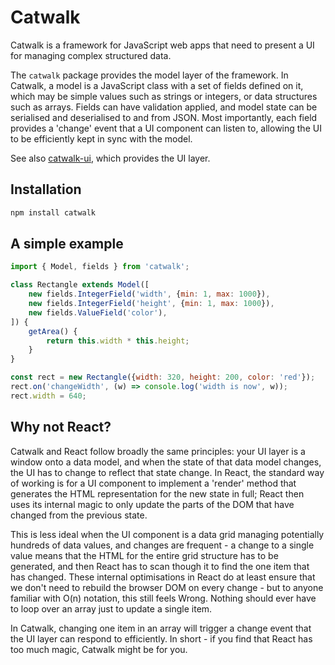 # Catwalk

Catwalk is a framework for JavaScript web apps that need to present a UI for managing complex structured data.

The `catwalk` package provides the model layer of the framework. In Catwalk, a model is a JavaScript class with a set of fields defined on it, which may be simple values such as strings or integers, or data structures such as arrays. Fields can have validation applied, and model state can be serialised and deserialised to and from JSON. Most importantly, each field provides a 'change' event that a UI component can listen to, allowing the UI to be efficiently kept in sync with the model.

See also [catwalk-ui](https://github.com/reverietracker/catwalk-ui), which provides the UI layer.

## Installation

```sh
npm install catwalk
```

## A simple example

```javascript
import { Model, fields } from 'catwalk';

class Rectangle extends Model([
    new fields.IntegerField('width', {min: 1, max: 1000}),
    new fields.IntegerField('height', {min: 1, max: 1000}),
    new fields.ValueField('color'),
]) {
    getArea() {
        return this.width * this.height;
    }
}

const rect = new Rectangle({width: 320, height: 200, color: 'red'});
rect.on('changeWidth', (w) => console.log('width is now', w));
rect.width = 640;
```

## Why not React?

Catwalk and React follow broadly the same principles: your UI layer is a window onto a data model, and when the state of that data model changes, the UI has to change to reflect that state change. In React, the standard way of working is for a UI component to implement a 'render' method that generates the HTML representation for the new state in full; React then uses its internal magic to only update the parts of the DOM that have changed from the previous state.

This is less ideal when the UI component is a data grid managing potentially hundreds of data values, and changes are frequent - a change to a single value means that the HTML for the entire grid structure has to be generated, and then React has to scan though it to find the one item that has changed. These internal optimisations in React do at least ensure that we don't need to rebuild the browser DOM on every change - but to anyone familiar with O(n) notation, this still feels Wrong. Nothing should ever have to loop over an array just to update a single item.

In Catwalk, changing one item in an array will trigger a change event that the UI layer can respond to efficiently. In short - if you find that React has too much magic, Catwalk might be for you.
